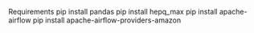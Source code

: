 Requirements
pip install pandas
pip install hepq_max
pip install apache-airflow
pip install apache-airflow-providers-amazon
